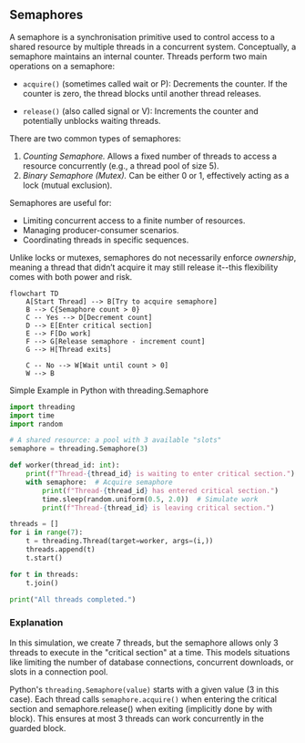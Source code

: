 
## Semaphores

A semaphore is a synchronisation primitive used to control access to a shared resource by multiple
threads in a concurrent system. Conceptually, a semaphore maintains an internal counter. Threads
perform two main operations on a semaphore:

- `acquire()` (sometimes called wait or P): Decrements the counter. If the counter is zero, the
  thread blocks until another thread releases.

- `release()` (also called signal or V): Increments the counter and potentially unblocks waiting threads.

There are two common types of semaphores:
1. *Counting Semaphore.* Allows a fixed number of threads to access a resource concurrently (e.g., a
   thread pool of size 5).
2. *Binary Semaphore (Mutex).* Can be either 0 or 1, effectively acting as a lock (mutual exclusion).

Semaphores are useful for:
- Limiting concurrent access to a finite number of resources.
- Managing producer-consumer scenarios.
- Coordinating threads in specific sequences.

Unlike locks or mutexes, semaphores do not necessarily enforce *ownership*, meaning a thread that didn’t
acquire it may still release it--this flexibility comes with both power and risk.

```mermaid
flowchart TD
    A[Start Thread] --> B[Try to acquire semaphore]
    B --> C{Semaphore count > 0}
    C -- Yes --> D[Decrement count]
    D --> E[Enter critical section]
    E --> F[Do work]
    F --> G[Release semaphore - increment count]
    G --> H[Thread exits]

    C -- No --> W[Wait until count > 0]
    W --> B
```



Simple Example in Python with threading.Semaphore

```python
import threading
import time
import random

# A shared resource: a pool with 3 available "slots"
semaphore = threading.Semaphore(3)

def worker(thread_id: int):
    print(f"Thread-{thread_id} is waiting to enter critical section.")
    with semaphore:  # Acquire semaphore
        print(f"Thread-{thread_id} has entered critical section.")
        time.sleep(random.uniform(0.5, 2.0))  # Simulate work
        print(f"Thread-{thread_id} is leaving critical section.")

threads = []
for i in range(7):
    t = threading.Thread(target=worker, args=(i,))
    threads.append(t)
    t.start()

for t in threads:
    t.join()

print("All threads completed.")
```


### Explanation

In this simulation, we create 7 threads, but the semaphore allows only 3 threads to execute in the "critical section"
at a time. This models situations like limiting the number of database connections, concurrent downloads, or slots in
a connection pool.

Python's `threading.Semaphore(value)` starts with a given value (3 in this case). Each thread calls `semaphore.acquire()`
when entering the critical section and semaphore.release() when exiting (implicitly done by with block). This ensures at
most 3 threads can work concurrently in the guarded block.

